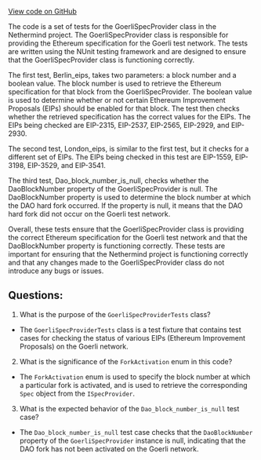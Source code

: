 [View code on GitHub](https://github.com/NethermindEth/nethermind/src/Nethermind/Nethermind.Specs.Test/GoerliSpecProviderTests.cs)

The code is a set of tests for the GoerliSpecProvider class in the Nethermind project. The GoerliSpecProvider class is responsible for providing the Ethereum specification for the Goerli test network. The tests are written using the NUnit testing framework and are designed to ensure that the GoerliSpecProvider class is functioning correctly.

The first test, Berlin_eips, takes two parameters: a block number and a boolean value. The block number is used to retrieve the Ethereum specification for that block from the GoerliSpecProvider. The boolean value is used to determine whether or not certain Ethereum Improvement Proposals (EIPs) should be enabled for that block. The test then checks whether the retrieved specification has the correct values for the EIPs. The EIPs being checked are EIP-2315, EIP-2537, EIP-2565, EIP-2929, and EIP-2930.

The second test, London_eips, is similar to the first test, but it checks for a different set of EIPs. The EIPs being checked in this test are EIP-1559, EIP-3198, EIP-3529, and EIP-3541.

The third test, Dao_block_number_is_null, checks whether the DaoBlockNumber property of the GoerliSpecProvider is null. The DaoBlockNumber property is used to determine the block number at which the DAO hard fork occurred. If the property is null, it means that the DAO hard fork did not occur on the Goerli test network.

Overall, these tests ensure that the GoerliSpecProvider class is providing the correct Ethereum specification for the Goerli test network and that the DaoBlockNumber property is functioning correctly. These tests are important for ensuring that the Nethermind project is functioning correctly and that any changes made to the GoerliSpecProvider class do not introduce any bugs or issues.
## Questions: 
 1. What is the purpose of the `GoerliSpecProviderTests` class?
- The `GoerliSpecProviderTests` class is a test fixture that contains test cases for checking the status of various EIPs (Ethereum Improvement Proposals) on the Goerli network.

2. What is the significance of the `ForkActivation` enum in this code?
- The `ForkActivation` enum is used to specify the block number at which a particular fork is activated, and is used to retrieve the corresponding `Spec` object from the `ISpecProvider`.

3. What is the expected behavior of the `Dao_block_number_is_null` test case?
- The `Dao_block_number_is_null` test case checks that the `DaoBlockNumber` property of the `GoerliSpecProvider` instance is null, indicating that the DAO fork has not been activated on the Goerli network.
